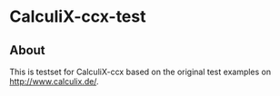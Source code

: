 # CalculiX-ccx-test
## About
This is testset for CalculiX-ccx based on the original test examples on http://www.calculix.de/.
